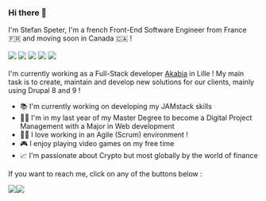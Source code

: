 ### Hi there 👋
I'm Stefan Speter, I'm a french Front-End Software Engineer from France :fr: and moving soon in Canada :canada: ! <br/><br/>
<img src="https://img.shields.io/badge/Drupal-0678BE?style=for-the-badge&logo=drupal&logoColor=white" />
<img src="https://img.shields.io/badge/JavaScript-323330?style=for-the-badge&logo=javascript&logoColor=F7DF1E" />
<img src="https://img.shields.io/badge/React-20232A?style=for-the-badge&logo=react&logoColor=61DAFB" />
<img src="https://img.shields.io/badge/Bootstrap-563D7C?style=for-the-badge&logo=bootstrap&logoColor=white" />
<img src="https://img.shields.io/badge/Flutter-02569B?style=for-the-badge&logo=flutter&logoColor=white" />
<br/><br/>
I'm currently working as a Full-Stack developer [Akabia](https://akabia.fr/) in Lille ! My main task is to create, maintain and develop new solutions for our clients, 
mainly using Drupal 8 and 9 !

- :books: I'm currently working on developing my JAMstack skills 
- :student: I'm in my last year of my Master Degree to become a Digital Project Management with a Major in Web development
- :office_worker: I love working in an Agile (Scrum) environment !
- :video_game: I enjoy playing video games on my free time
- :chart_with_upwards_trend: I'm passionate about Crypto but most globally by the world of finance

If you want to reach me, click on any of the buttons below : <br/>
<div style="display:flex">
<a href="https://www.linkedin.com/in/stefanspeterdev/">
  <img src="https://img.shields.io/badge/linkedin-%230077B5.svg?&style=for-the-badge&logo=linkedin&logoColor=white" />
</a>

<a href="mailto:stefanspeterdev@gmail.com">
  <img src="https://img.shields.io/badge/Gmail-D14836?style=for-the-badge&logo=gmail&logoColor=white" />
</a>
</div>
